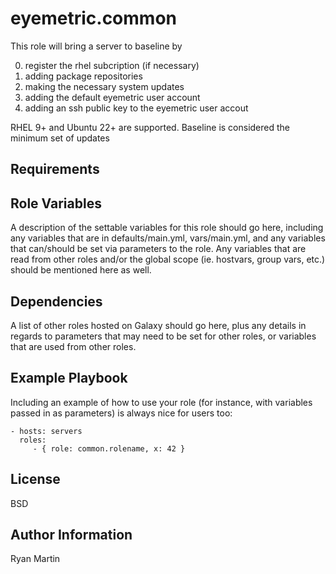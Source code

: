 # eyemetric.common

This role will bring a server to baseline by

0. register the rhel subcription (if necessary)
1. adding package repositories
2. making the necessary system updates
3. adding the default eyemetric user account
4. adding an ssh public key to the eyemetric user accout

RHEL 9+ and Ubuntu 22+ are supported. Baseline is considered the minimum set of
updates

## Requirements

## Role Variables

A description of the settable variables for this role should go here, including
any variables that are in defaults/main.yml, vars/main.yml, and any variables
that can/should be set via parameters to the role. Any variables that are read
from other roles and/or the global scope (ie. hostvars, group vars, etc.) should
be mentioned here as well.

## Dependencies

A list of other roles hosted on Galaxy should go here, plus any details in
regards to parameters that may need to be set for other roles, or variables that
are used from other roles.

## Example Playbook

Including an example of how to use your role (for instance, with variables
passed in as parameters) is always nice for users too:

    - hosts: servers
      roles:
         - { role: common.rolename, x: 42 }

## License

BSD

## Author Information

Ryan Martin

